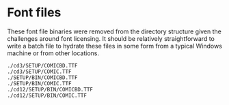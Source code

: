 # Font files

These font file binaries were removed from the directory structure given the
challenges around font licensing. It should be relatively straightforward to
write a batch file to hydrate these files in some form from a typical Windows
machine or from other locations.

```
./cd3/SETUP/COMICBD.TTF
./cd3/SETUP/COMIC.TTF
./SETUP/BIN/COMICBD.TTF
./SETUP/BIN/COMIC.TTF
./cd12/SETUP/BIN/COMICBD.TTF
./cd12/SETUP/BIN/COMIC.TTF
```